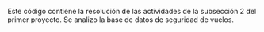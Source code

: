 Este código contiene la resolución de las actividades de la subsección 2 del primer proyecto.
Se analizo la base de datos de seguridad de vuelos. 
